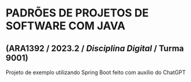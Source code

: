 # **PADRÕES DE PROJETOS DE SOFTWARE COM JAVA**

## (ARA1392 / 2023.2 / _Disciplina Digital_ / Turma 9001)

Projeto de exemplo utilizando Spring Boot feito com auxílio do ChatGPT 